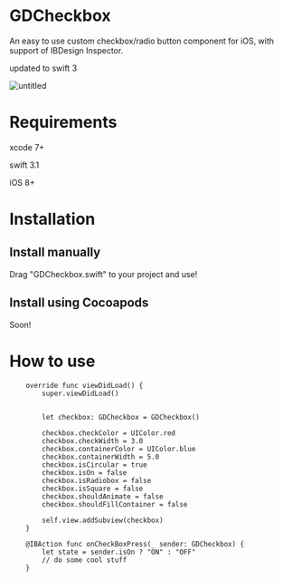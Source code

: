 # GDCheckbox


An easy to use custom checkbox/radio button component for iOS, with support of IBDesign Inspector.

updated to swift 3

![untitled](https://cloud.githubusercontent.com/assets/9967486/21909175/03d46ab6-d92c-11e6-86d6-216c1b18e2e0.gif)


# Requirements
xcode 7+

swift 3.1

iOS 8+


# Installation
Install manually
------
Drag "GDCheckbox.swift" to your project and use!

Install using Cocoapods
------
Soon!


# How to use
```
    override func viewDidLoad() {
        super.viewDidLoad()


        let checkbox: GDCheckbox = GDCheckbox()

        checkbox.checkColor = UIColor.red
        checkbox.checkWidth = 3.0
        checkbox.containerColor = UIColor.blue
        checkbox.containerWidth = 5.0
        checkbox.isCircular = true
        checkbox.isOn = false
        checkbox.isRadiobox = false
        checkbox.isSquare = false
        checkbox.shouldAnimate = false
        checkbox.shouldFillContainer = false
        
        self.view.addSubview(checkbox)
    }

    @IBAction func onCheckBoxPress(_ sender: GDCheckbox) {
        let state = sender.isOn ? "ON" : "OFF"
        // do some cool stuff
    }
```